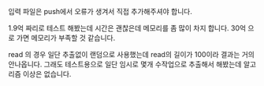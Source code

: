 입력 파일은 push에서 오류가 생겨서 직접 추가해주셔야 합니다.

1.9억 짜리로 테스트 해봤는데 시간은 괜찮은데 메모리를 좀 많이 차지 합니다. 30억 으로 가면 메모리가 부족할 것 같습니다.

read 의 경우 일단 추출없이 랜덤으로 사용했는데 read의 길이가 100이라 결과는 거의 안나옵니다. 그래도 테스트용으로 일단 임시로 몇개 수작업으로 추출해서 해봤는데 알고리즘 이상은 없습니다.
